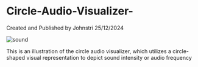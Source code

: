 # Circle-Audio-Visualizer-

Created and Published by Johnstri
25/12/2024

![sound](https://github.com/user-attachments/assets/a69d53ec-3da0-49ff-87c3-9efb386c6bbc)

This is an illustration of the circle audio visualizer, which utilizes a circle-shaped visual representation to depict sound intensity or audio frequency
